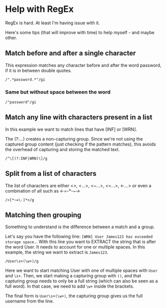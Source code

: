 # Help with RegEx

RegEx is hard. At least I'm having issue with it.

Here's some tips (that will improve with time) to help myself - and maybe other.

## Match before and after a single character

This expression matches any character before and after the word password, if it is in between double quotes.

```regex
/".*password.*"/gi
```

### Same but without space between the word

```regex
/"password"/gi
```

## Match any line with characters present in a list

In this example we want to match lines that have [INF] or [WRN].

The (?:...) creates a non-capturing group. Since we're not using the captured group content (just checking if the pattern matches), this avoids the overhead of capturing and storing the matched text.

```regex
/^\[(?:INF|WRN)\]/g
```

## Split from a list of characters

The list of characters are either <*>, <*...>, <~...>, <=...>, <-...> or even a combination of all such as <-=-*-~->

```regex
/<[*~=\-]*>/g
```

## Matching then grouping

Something to understand is the difference between a match and a group.

Let's say you have the following line: `[WRN] User James123 has exceeded storage space.`.
With this line you want to EXTRACT the string that is after the word User. It needs to account for one or multiple spaces.
In this example, the string we want to extract is `James123`.

```regex
/User\s+(\w+)/g
```

Here we want to start matching User with one of multiple spaces with `User` and `\s+`.
Then, we start making a capturing group with `()`, and that capturing group needs to only be a full string (which can also be seen as a full word).
In that case, we need to add `\w+` inside the brackets.

The final form is `User\s+(\w+)`, the capturing group gives us the full username from the line.